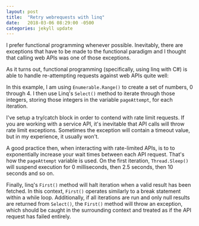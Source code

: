 ```yaml
---
layout: post
title:  "Retry webrequests with linq"
date:   2018-03-06 08:29:00 -0500
categories: jekyll update
---
```

I prefer functional programming whenever possible.  Inevitably, there are exceptions that have to be made to the 
functional paradigm and I thought that calling web APIs was one of those exceptions.

As it turns out, functional programming (specifically, using linq with C#) is able to handle re-attempting requests 
against web APIs quite well:
<script src="https://gist.github.com/vector623/7f6d903ea73df4d227ec587412f83a4f.js"></script>

In this example, I am using `Enumerable.Range()` to create a set of numbers, 0 through 4.  I then use Linq's `Select()` 
method to iterate through those integers, storing those integers in the variable `pageAttempt`, for each iteration.

I've setup a try/catch block in order to contend with rate limit requests. If you are working with a service API, it's 
inevitable that API calls will throw rate limit exceptions. Sometimes the exception will contain a timeout value, but in 
my experience, it usually won't.

A good practice then, when interacting with rate-limited APIs, is to to exponentially increase your wait times between 
each API request.  That's how the `pageAttempt` variable is used.  On the first iteration, `Thread.Sleep()` will suspend 
execution for 0 milliseconds, then 2.5 seconds, then 10 seconds and so on.

Finally, linq's `First()` method will halt iteration when a valid result has been fetched.  In this context, `First()` 
operates similarly to a break statement within a while loop.  Additionally, if all iterations are run and only null
results are returned from `Select()`, the `First()` method will throw an exception, which should be caught in the 
surrounding context and treated as if the API request has failed entirely.


